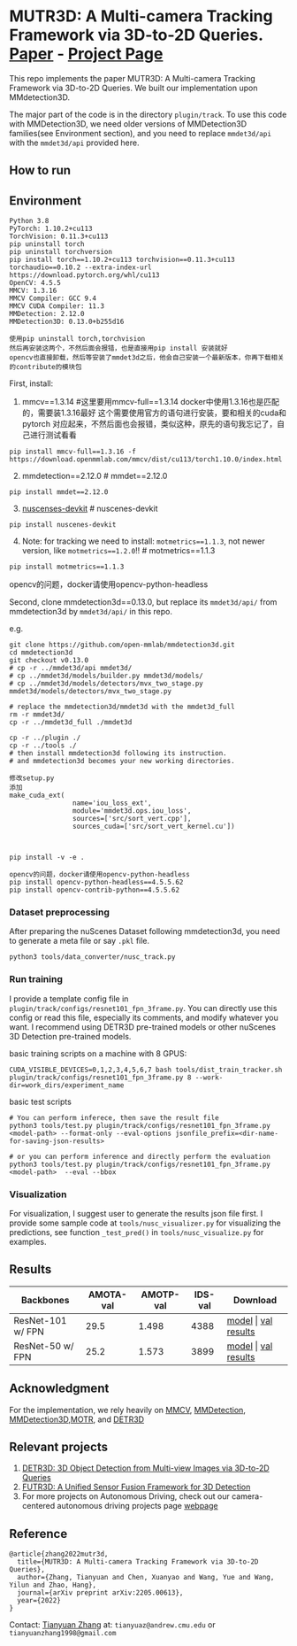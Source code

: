 # MUTR3D: A Multi-camera Tracking Framework via 3D-to-2D Queries.  [Paper](https://arxiv.org/abs/2205.00613) - [Project Page](https://tsinghua-mars-lab.github.io/mutr3d/)


This repo implements the paper MUTR3D: A Multi-camera Tracking Framework via 3D-to-2D Queries. We built our implementation upon MMdetection3D.

The major part of the code is in the directory `plugin/track`. To use this code with MMDetection3D, we need older versions of MMDetection3D families(see Environment section), and you need to replace `mmdet3d/api` with the `mmdet3d/api` provided here. 


## How to run



## Environment
```
Python 3.8
PyTorch: 1.10.2+cu113
TorchVision: 0.11.3+cu113
pip uninstall torch
pip uninstall torchversion
pip install torch==1.10.2+cu113 torchvision==0.11.3+cu113 torchaudio==0.10.2 --extra-index-url https://download.pytorch.org/whl/cu113
OpenCV: 4.5.5
MMCV: 1.3.16
MMCV Compiler: GCC 9.4
MMCV CUDA Compiler: 11.3
MMDetection: 2.12.0
MMDetection3D: 0.13.0+b255d16

使用pip uninstall torch,torchvision
然后再安装这两个，不然后面会报错，也是直接用pip install 安装就好
opencv也直接卸载，然后等安装了mmdet3d之后，他会自己安装一个最新版本，你再下载相关的contribute的模块包
```



First, install: 
1. mmcv==1.3.14   #这里要用mmcv-full==1.3.14 docker中使用1.3.16也是匹配的，需要装1.3.16最好
这个需要使用官方的语句进行安装，要和相关的cuda和pytorch 对应起来，不然后面也会报错，类似这种，原先的语句我忘记了，自己进行测试看看
```
pip install mmcv-full==1.3.16 -f https://download.openmmlab.com/mmcv/dist/cu113/torch1.10.0/index.html
```

2. mmdetection==2.12.0    # mmdet==2.12.0
```
pip install mmdet==2.12.0
```
3. [nuscenses-devkit](https://github.com/nutonomy/nuscenes-devkit)    # nuscenes-devkit
```
pip install nuscenes-devkit
```
4. Note: for tracking we need to install:
`motmetrics==1.1.3`, not newer version, like `motmetrics==1.2.0`!!   # motmetrics==1.1.3
```
pip install motmetrics==1.1.3
```


opencv的问题，docker请使用opencv-python-headless


Second, clone mmdetection3d==0.13.0, but replace its `mmdet3d/api/` from mmdetection3d by `mmdet3d/api/` in this repo.

e.g. 
```
git clone https://github.com/open-mmlab/mmdetection3d.git
cd mmdetection3d
git checkout v0.13.0
# cp -r ../mmdet3d/api mmdet3d/
# cp ../mmdet3d/models/builder.py mmdet3d/models/
# cp ../mmdet3d/models/detectors/mvx_two_stage.py mmdet3d/models/detectors/mvx_two_stage.py

# replace the mmdetection3d/mmdet3d with the mmdet3d_full
rm -r mmdet3d/
cp -r ../mmdet3d_full ./mmdet3d

cp -r ../plugin ./ 
cp -r ../tools ./ 
# then install mmdetection3d following its instruction. 
# and mmdetection3d becomes your new working directories. 

修改setup.py
添加
make_cuda_ext(
                name='iou_loss_ext',
                module='mmdet3d.ops.iou_loss',
                sources=['src/sort_vert.cpp'],
                sources_cuda=['src/sort_vert_kernel.cu'])



pip install -v -e .
```

```
opencv的问题，docker请使用opencv-python-headless
pip install opencv-python-headless==4.5.5.62
pip install opencv-contrib-python==4.5.5.62
```


### Dataset preprocessing
After preparing the nuScenes Dataset following mmdetection3d,  you need to generate a meta file or say `.pkl` file. 

```
python3 tools/data_converter/nusc_track.py
```


### Run training

I provide a template config file in `plugin/track/configs/resnet101_fpn_3frame.py`. You can directly use this config or read this file, especially its comments, and modify whatever you want. I recommend using DETR3D pre-trained models or other nuScenes 3D Detection pre-trained models. 

basic training scripts on a machine with 8 GPUS: 
```
CUDA_VISIBLE_DEVICES=0,1,2,3,4,5,6,7 bash tools/dist_train_tracker.sh plugin/track/configs/resnet101_fpn_3frame.py 8 --work-dir=work_dirs/experiment_name
```

basic test scripts
```
# You can perform inferece, then save the result file
python3 tools/test.py plugin/track/configs/resnet101_fpn_3frame.py <model-path> --format-only --eval-options jsonfile_prefix=<dir-name-for-saving-json-results>

# or you can perform inference and directly perform the evaluation
python3 tools/test.py plugin/track/configs/resnet101_fpn_3frame.py <model-path>  --eval --bbox
```

### Visualization
For visualization, I suggest user to generate the results json file first. I provide some sample code at `tools/nusc_visualizer.py` for visualizing the predictions, see function `_test_pred()` in `tools/nusc_visualize.py` for examples. 

## Results

| Backbones  | AMOTA-val | AMOTP-val | IDS-val | Download |   
|---|---|---| --- | --- |
| ResNet-101 w/ FPN  | 29.5  | 1.498 | 4388 | [model](https://drive.google.com/file/d/1MXbHWalo-zyt9TU31x-re4wOuX5G4wOH/view?usp=sharing) \| [val results](https://drive.google.com/file/d/1qf8D3cTDCdlspOEJpgRXnSGW9AotaRxP/view?usp=sharing)  |
| ResNet-50 w/ FPN  |  25.2 |  1.573| 3899 | [model](https://drive.google.com/file/d/1_BPDvDPKN7j476w2g5IMAagCW5szfF2y/view?usp=sharing) \| [val results](https://drive.google.com/file/d/1bIgsRgBwTjcGzlNaHAoXMCLWsqEr3cnH/view?usp=sharing)  |



## Acknowledgment

For the implementation, we rely heavily on [MMCV](https://github.com/open-mmlab/mmcv), [MMDetection](https://github.com/open-mmlab/mmdetection), [MMDetection3D](https://github.com/open-mmlab/mmdetection3d),[MOTR](https://github.com/megvii-model/MOTR), and [DETR3D](https://github.com/WangYueFt/detr3d)



## Relevant projects 
1. [DETR3D: 3D Object Detection from Multi-view Images via 3D-to-2D Queries](https://tsinghua-mars-lab.github.io/detr3d/)
2. [FUTR3D: A Unified Sensor Fusion Framework for 3D Detection](https://tsinghua-mars-lab.github.io/futr3d/)
3. For more projects on Autonomous Driving, check out our camera-centered autonomous driving projects page [webpage](https://tsinghua-mars-lab.github.io/vcad/) 


## Reference


```
@article{zhang2022mutr3d,
  title={MUTR3D: A Multi-camera Tracking Framework via 3D-to-2D Queries},
  author={Zhang, Tianyuan and Chen, Xuanyao and Wang, Yue and Wang, Yilun and Zhao, Hang},
  journal={arXiv preprint arXiv:2205.00613},
  year={2022}
}
```

Contact: [Tianyuan Zhang](http://tianyuanzhang.com/) at: `tianyuaz@andrew.cmu.edu` or `tianyuanzhang1998@gmail.com`
